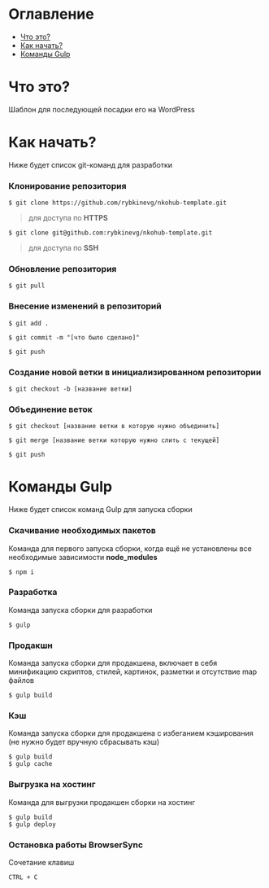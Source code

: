 
# Оглавление

-  [Что это?](#what)
-  [Как начать?](#start)
-  [Команды Gulp](#gulp)

# <a id="what" /> Что это?

Шаблон для последующей посадки его на WordPress

# <a id="start" /> Как начать?

Ниже будет список git-команд для разработки

### Клонирование репозитория

    $ git clone https://github.com/rybkinevg/nkohub-template.git

> для доступа по **HTTPS**

    $ git clone git@github.com:rybkinevg/nkohub-template.git

> для доступа по **SSH**

### Обновление репозитория

    $ git pull

### Внесение изменений в репозиторий

    $ git add .

    $ git commit -m "[что было сделано]"

    $ git push

### Создание новой ветки в инициализированном репозитории

    $ git checkout -b [название ветки]

### Объединение веток

    $ git checkout [название ветки в которую нужно объединить]

    $ git merge [название ветки которую нужно слить с текущей]

    $ git push

# <a id="gulp" /> Команды Gulp

Ниже будет список команд Gulp для запуска сборки

### Скачивание необходимых пакетов

Команда для первого запуска сборки, когда ещё не установлены все необходимые зависимости **node_modules**

    $ npm i

### Разработка

Команда запуска сборки для разработки

    $ gulp

### Продакшн

Команда запуска сборки для продакшена, включает в себя минификацию скриптов, стилей, картинок, разметки и отсутствие map файлов

    $ gulp build

### Кэш

Команда запуска сборки для продакшена с избеганием кэширования (не нужно будет вручную сбрасывать кэш)

    $ gulp build
    $ gulp cache

### Выгрузка на хостинг

Команда для выгрузки продакшен сборки на хостинг

    $ gulp build
    $ gulp deploy

### Остановка работы BrowserSync

Сочетание клавиш

    CTRL + C
